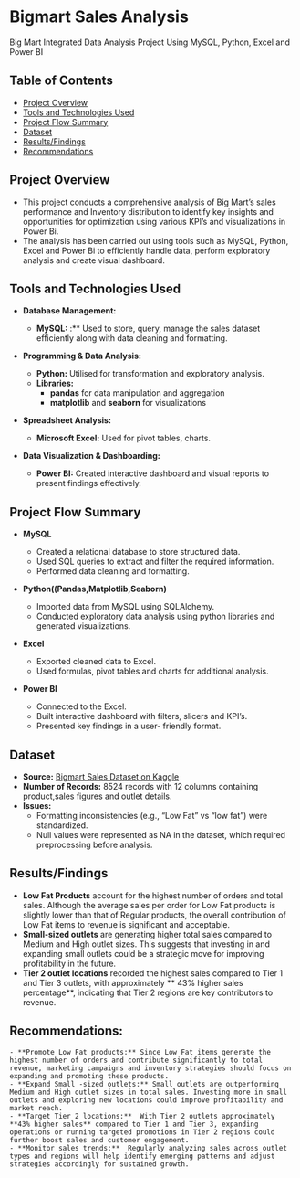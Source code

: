 # Bigmart Sales Analysis
Big Mart Integrated Data Analysis Project Using MySQL, Python, Excel and Power BI

## Table of Contents

 - [Project Overview](#project-overview)
 - [Tools and Technologies Used](#tools-and-technologies-used)
 - [Project Flow Summary](#project-flow-summary)
 - [Dataset](#dataset)
 - [Results/Findings](#results-findings)
 - [Recommendations](#recommendations)


 ## Project Overview

  - This project conducts a comprehensive analysis of Big Mart’s sales performance and Inventory distribution to identify key insights and
    opportunities for optimization using various KPI’s and visualizations in Power Bi.
  - The analysis has been carried out using tools such as MySQL, Python, Excel and Power Bi to efficiently handle data, perform exploratory analysis and create visual dashboard.


 ## Tools and Technologies Used  

 - **Database Management:**
    - **MySQL:** :** Used to store, query, manage the sales dataset efficiently along with data cleaning and formatting.

 - **Programming & Data Analysis:**
     - **Python:**  Utilised for transformation and exploratory analysis.
     - **Libraries:**
        - **pandas** for data manipulation and aggregation
        - **matplotlib** and **seaborn** for visualizations
   
 - **Spreadsheet Analysis:**
     - **Microsoft Excel:** Used for pivot tables, charts.

 - **Data Visualization & Dashboarding:**
     - **Power BI:** Created interactive dashboard and visual reports to present findings effectively.
  

 ## Project Flow Summary  
 
   - **MySQL**
      - Created a relational database to store structured data.
      - Used SQL queries to extract and filter the required information.
      - Performed data cleaning and formatting.

   - **Python((Pandas,Matplotlib,Seaborn)**
      - Imported data from MySQL using SQLAlchemy.
      - Conducted exploratory data analysis using python libraries and  generated visualizations.
    
   - **Excel**
      - Exported cleaned data to Excel.
      - Used formulas, pivot tables and charts for additional analysis.

   - **Power BI**
      - Connected to the Excel.
      -	Built interactive dashboard with filters, slicers and KPI’s.
      -	Presented key findings in a user- friendly format.
    

 ## Dataset   
  
  - **Source:** [Bigmart Sales Dataset on Kaggle]( https://www.kaggle.com/datasets/ahmadrezagholami2001/bigmart-sales-dataset)
  - **Number of Records:** 8524 records with 12 columns containing product,sales figures and outlet details.
  - **Issues:**
     - Formatting inconsistencies (e.g., “Low Fat” vs “low fat”) were standardized.
     - Null values were represented as NA in the dataset, which required preprocessing before analysis.
   

 ## Results/Findings

   - **Low Fat Products** account for the highest number of orders and total sales. Although the average sales per order for Low Fat products is slightly lower than that of Regular products, the overall contribution of Low Fat items to revenue is significant and acceptable.
   - **Small-sized outlets** are generating higher total sales compared to Medium and High outlet sizes. This suggests that investing in and expanding small outlets could be a strategic move for improving profitability in the future.
   - **Tier 2 outlet locations** recorded the highest sales compared to Tier 1 and Tier 3 outlets, with approximately ** 43% higher sales percentage**, indicating that Tier 2 regions are key contributors to revenue.


 ## Recommendations:

    - **Promote Low Fat products:** Since Low Fat items generate the highest number of orders and contribute significantly to total revenue, marketing campaigns and inventory strategies should focus on expanding and promoting these products.
    - **Expand Small -sized outlets:** Small outlets are outperforming Medium and High outlet sizes in total sales. Investing more in small outlets and exploring new locations could improve profitability and market reach.
    - **Target Tier 2 locations:**  With Tier 2 outlets approximately **43% higher sales** compared to Tier 1 and Tier 3, expanding operations or running targeted promotions in Tier 2 regions could further boost sales and customer engagement.
    - **Monitor sales trends:**  Regularly analyzing sales across outlet types and regions will help identify emerging patterns and adjust strategies accordingly for sustained growth.
    

 

  
    
    





      
   
      
                  
   

 


